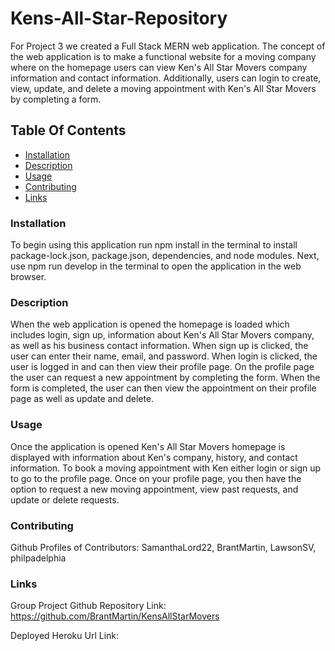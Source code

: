 # Kens-All-Star-Repository
For Project 3 we created a Full Stack MERN web application. The concept of the web application is to make a functional website for a moving company where on the homepage users can view Ken's All Star Movers company information and contact information. Additionally, users can login to create, view, update, and delete a moving appointment with Ken's All Star Movers by completing a form.

## Table Of Contents
* [Installation](#installation)
* [Description](#description)
* [Usage](#usage)
* [Contributing](#contributing)
* [Links](#links)

### Installation 

To begin using this application run npm install in the terminal to install package-lock.json, package.json, dependencies, and node modules. Next, use npm run develop in the terminal to open the application in the web browser.

### Description 

When the web application is opened the homepage is loaded which includes login, sign up, information about Ken's All Star Movers company, as well as his business contact information. 
When sign up is clicked, the user can enter their name, email, and password. When login is clicked, the user is logged in and can then view their profile page. On the profile page the user can request a new appointment by completing the form. When the form is completed, the user can then view the appointment on their profile page as well as update and delete.

### Usage 

Once the application is opened Ken's All Star Movers homepage is displayed with information about Ken's company, history, and contact information. To book a moving appointment with Ken either login or sign up to go to the profile page. Once on your profile page, you then have the option to request a new moving appointment, view past requests, and update or delete requests.

### Contributing 

Github Profiles of Contributors:
SamanthaLord22, BrantMartin, LawsonSV, philpadelphia

### Links

Group Project Github Repository Link:
https://github.com/BrantMartin/KensAllStarMovers

Deployed Heroku Url Link:
